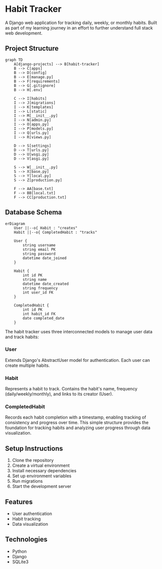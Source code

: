 # Habit Tracker

A Django web application for tracking daily, weekly, or monthly habits. Built as part of my learning journey in an effort to further understand full stack web development.

## Project Structure
```mermaid
graph TD
    A[django-projects] --> B[habit-tracker]
    B --> C[apps]
    B --> D[config]
    B --> E[manage.py]
    B --> F[requirements]
    B --> G[.gitignore]
    B --> H[.env]
    
    C --> I[habits]
    I --> J[migrations]
    I --> K[templates]
    I --> L[static]
    I --> M[__init__.py]
    I --> N[admin.py]
    I --> O[apps.py]
    I --> P[models.py]
    I --> Q[urls.py]
    I --> R[views.py]
    
    D --> S[settings]
    D --> T[urls.py]
    D --> U[wsgi.py]
    D --> V[asgi.py]
    
    S --> W[__init__.py]
    S --> X[base.py]
    S --> Y[local.py]
    S --> Z[production.py]
    
    F --> AA[base.txt]
    F --> BB[local.txt]
    F --> CC[production.txt]
```

## Database Schema
```mermaid
erDiagram
    User ||--o{ Habit : "creates"
    Habit ||--o{ CompletedHabit : "tracks"

    User {
        string username
        string email PK
        string password
        datetime date_joined
    }

    Habit {
        int id PK
        string name
        datetime date_created
        string frequency
        int user_id FK
    }

    CompletedHabit {
        int id PK
        int habit_id FK
        date completed_date
    }
```
The habit tracker uses three interconnected models to manage user data and track habits:

### User
Extends Django's AbstractUser model for authentication. Each user can create multiple habits.

### Habit
Represents a habit to track. Contains the habit's name, frequency (daily/weekly/monthly), and links to its creator (User).

### CompletedHabit
Records each habit completion with a timestamp, enabling tracking of consistency and progress over time.
This simple structure provides the foundation for tracking habits and analyzing user progress through data visualization.

## Setup Instructions
1. Clone the repository
2. Create a virtual environment
3. Install necessary dependencies
4. Set up environment variables
5. Run migrations
6. Start the development server

## Features
- User authentication
- Habit tracking
- Data visualization

## Technologies
- Python
- Django
- SQLite3
